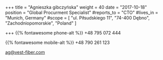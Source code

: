 +++ 
title = "Agnieszka gibczyńska" 
weight = 40 
date = "2017-10-18" 
position = "Global Procurment Specialist" 
#reports_to = "CTO" 
#lives_in = "Munich, Germany" 
#scope = [ "ul. Piłsudskiego 11", "74-400 Dębno", "Zachodniopomorskie", "Poland" ] 

+++
{{% fontawesome phone-alt %}} +48 795 072 444

{{% fontawesome mobile-alt %}} +48 790 261 123

ag@vest-fiber.com
